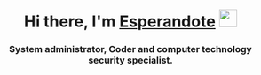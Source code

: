 <h1 align="center">Hi there, I'm <a href="https://daniilshat.ru/" target="_blank">Esperandote</a> 
<img src="https://github.com/blackcater/blackcater/raw/main/images/Hi.gif" height="32"/></h1>
<h3 align="center">System administrator, Coder and computer technology security specialist.</h3>
